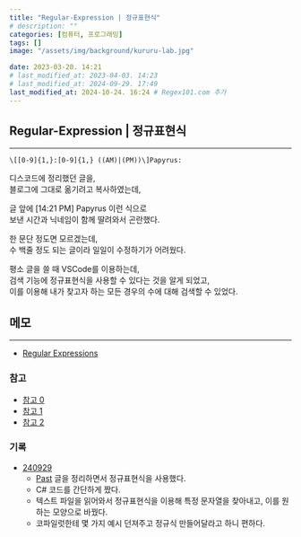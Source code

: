 ```yaml
---
title: "Regular-Expression | 정규표현식"
# description: ""
categories: [컴퓨터, 프로그래밍]
tags: []
image: "/assets/img/background/kururu-lab.jpg"

date: 2023-03-20. 14:21
# last_modified_at: 2023-04-03. 14:23
# last_modified_at: 2024-09-29. 17:49
last_modified_at: 2024-10-24. 16:24 # Regex101.com 추가
---
```


## Regular-Expression | 정규표현식

---

```Text
\[[0-9]{1,}:[0-9]{1,} ((AM)|(PM))\]Papyrus:
```

디스코드에 정리했던 글을,  
블로그에 그대로 옮기려고 복사하였는데,  

글 앞에 [14:21 PM] Papyrus 이런 식으로  
보낸 시간과 닉네임이 함께 딸려와서 곤란했다.  

한 문단 정도면 모르겠는데,  
수 백줄 정도 되는 글이라 일일이 수정하기가 어려웠다.  

평소 글을 쓸 때 VSCode를 이용하는데,  
검색 기능에 정규표현식을 사용할 수 있다는 것을 알게 되었고,  
이를 이용해 내가 찾고자 하는 모든 경우의 수에 대해 검색할 수 있었다.  

## 메모

---

- [Regular Expressions](https://regex101.com/)

### 참고

- [참고 0](https://hamait.tistory.com/342)
- [참고 1](https://regexr.com/)
- [참고 2](https://stackoverflow.com/questions/41409872/invalid-escape-in-pattern-html-javascript)

### 기록

- [240929](https://github.com/Mascari4615/KarmoPlayground/commit/6357c7bc5790591e05296a259d8c5a45e6810d27)
  - [Past](/posts/past/) 글을 정리하면서 정규표현식을 사용했다.
  - C# 코드를 간단하게 짰다.
  - 텍스트 파일을 읽어와서 정규표현식을 이용해 특정 문자열을 찾아내고, 이를 원하는 모양으로 바꿨다.
  - 코파일럿한테 몇 가지 예시 던져주고 정규식 만들어달라고 하니 편하다.
